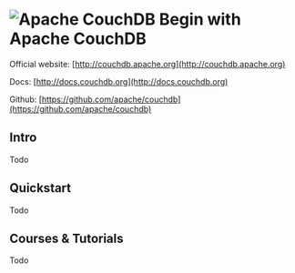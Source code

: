 # ![Apache CouchDB](https://rawgit.com/asankasri/begin-with-it-alpha/master/icons/apache-couchdb.png "Apache CouchDB") Begin with Apache CouchDB

Official website: [http://couchdb.apache.org](http://couchdb.apache.org)

Docs: [http://docs.couchdb.org](http://docs.couchdb.org)

Github: [https://github.com/apache/couchdb](https://github.com/apache/couchdb)

## Intro

Todo

## Quickstart

Todo

## Courses & Tutorials

Todo
